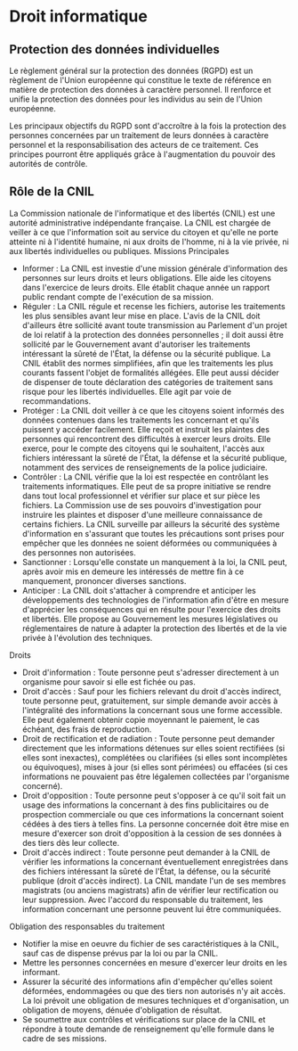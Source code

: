 # Droit informatique 

## Protection des données individuelles

Le règlement général sur la protection des données (RGPD) est un règlement de l'Union européenne qui constitue le texte de référence en matière de protection des données à 
caractère personnel. Il renforce et unifie la protection des données pour les individus au sein de l'Union européenne.

Les principaux objectifs du RGPD sont d'accroître à la fois la protection des personnes concernées par un traitement de leurs données à caractère personnel et la 
responsabilisation des acteurs de ce traitement. Ces principes pourront être appliqués grâce à l'augmentation du pouvoir des autorités de contrôle.


## Rôle de la CNIL

La Commission nationale de l'informatique et des libertés (CNIL) est une autorité administrative indépendante française. La CNIL est chargée de veiller à ce que l'information soit au service du citoyen et qu'elle ne porte atteinte ni à l'identité humaine, ni aux droits de l'homme, ni à la vie privée, ni aux libertés individuelles ou publiques.
Missions Principales

- Informer : La CNIL est investie d'une mission générale d'information des personnes sur leurs droits et leurs obligations.
Elle aide les citoyens dans l'exercice de leurs droits. Elle établit chaque année un rapport public rendant compte de l'exécution de sa mission.
- Réguler : La CNIL régule et recense les fichiers, autorise les traitements les plus sensibles avant leur mise en place.
L'avis de la CNIL doit d'ailleurs être sollicité avant toute transmission au Parlement d'un projet de loi relatif à la protection des données personnelles ; il doit aussi être sollicité par le Gouvernement avant d'autoriser les traitements intéressant la sûreté de l'État, la défense ou la sécurité publique. La CNIL établit des normes simplifiées, afin que les traitements les plus courants fassent l'objet de formalités allégées. Elle peut aussi décider de dispenser de toute déclaration des catégories de traitement sans risque pour les libertés individuelles. Elle agit par voie de recommandations.
- Protéger : La CNIL doit veiller à ce que les citoyens soient informés des données contenues dans les traitements les concernant et qu'ils puissent y accéder facilement.
Elle reçoit et instruit les plaintes des personnes qui rencontrent des difficultés à exercer leurs droits. Elle exerce, pour le compte des citoyens qui le souhaitent, l'accès aux fichiers intéressant la sûreté de l'État, la défense et la sécurité publique, notamment des services de renseignements de la police judiciaire.
- Contrôler : La CNIL vérifie que la loi est respectée en contrôlant les traitements informatiques. Elle peut de sa propre initiative se rendre dans tout local professionnel
et vérifier sur place et sur pièce les fichiers. La Commission use de ses pouvoirs d'investigation pour instruire les plaintes et disposer d'une meilleure connaissance de
certains fichiers. La CNIL surveille par ailleurs la sécurité des système d'information en s'assurant que toutes les précautions sont prises pour empêcher que les données
ne soient déformées ou communiquées à des personnes non autorisées.
- Sanctionner : Lorsqu'elle constate un manquement à la loi, la CNIL peut, après avoir mis en demeure les intéressés de mettre fin à ce manquement,
prononcer diverses sanctions.
- Anticiper : La CNIL doit s'attacher à comprendre et anticiper les développements des technologies de l'information afin d'être en mesure d'apprécier les conséquences
qui en résulte pour l'exercice des droits et libertés. Elle propose au Gouvernement les mesures législatives ou réglementaires de nature à adapter la protection des
libertés et de la vie privée à l'évolution des techniques.

Droits

- Droit d'information : Toute personne peut s'adresser directement à un organisme pour savoir si elle est fichée ou pas.
- Droit d'accès : Sauf pour les fichiers relevant du droit d'accès indirect, toute personne peut, gratuitement, sur simple demande avoir accès à l'intégralité des
informations la concernant sous une forme accessible. Elle peut également obtenir copie moyennant le paiement, le cas échéant, des frais de reproduction.
- Droit de rectification et de radiation : Toute personne peut demander directement que les informations détenues sur elles soient rectifiées (si elles sont inexactes),
complétées ou clarifiées (si elles sont incomplètes ou équivoques), mises à jour (si elles sont périmées) ou effacées (si ces informations ne pouvaient pas être légalemen
collectées par l'organisme concerné).
- Droit d'opposition : Toute personne peut s'opposer à ce qu'il soit fait un usage des informations la concernant à des fins publicitaires ou de prospection commerciale ou
que ces informations la concernant soient cédées à des tiers à telles fins. La personne concernée doit être mise en mesure d'exercer son droit d'opposition à la cession de
ses données à des tiers dès leur collecte.
- Droit d'accès indirect : Toute personne peut demander à la CNIL de vérifier les informations la concernant éventuellement enregistrées dans des fichiers intéressant
la sûreté de l'État, la défense, ou la sécurité publique (droit d'accès indirect). La CNIL mandate l'un de ses membres magistrats (ou anciens magistrats)
afin de vérifier leur rectification ou leur suppression. Avec l'accord du responsable du traitement, les information concernant une personne peuvent lui être communiquées.

Obligation des responsables du traitement

- Notifier la mise en oeuvre du fichier de ses caractéristiques à la CNIL, sauf cas de dispense prévus par la loi ou par la CNIL.
- Mettre les personnes concernées en mesure d'exercer leur droits en les informant.
- Assurer la sécurité des informations afin d'empêcher qu'elles soient déformées, endommagées ou que des tiers non autorisés n'y ait accès.
  La loi prévoit une obligation de mesures techniques et d'organisation, un obligation de moyens, dénuée d'obligation de résultat.
- Se soumettre aux contrôles et vérifications sur place de la CNIL et répondre à toute demande de renseignement qu'elle formule dans le cadre de ses missions.
